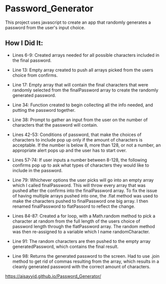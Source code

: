 # Password_Generator

This project uses javascript to create an app that randomly generates a password from the user's input choice.

## How I Did It:

- Lines 6-9:  Created arrays needed for all possible characters included in the final password.

- Line 13:  Empty array created to push all arrays picked from the users choice from confirms.

- Line 17:  Empty array that will contain the final characters that were randomly selected from the finalPassword array to create the randomly generated password.

- Line 34:  Function created to begin collecting all the info needed, and putting the password together.

- Line 38:  Prompt to gather an input from the user on the number of characters that the password will contain.

-  Lines 42-53:  Conditions of password, that make the choices of characters to include pop up only if the amount of characters is acceptable.  If the number is below 8, more than 128, or not a number, an appropriate alert pops up and the user has to start over.

-  Lines 57-74:  If user inputs a number between 8-128, the following confirms pop up to ask what types of characters they would like to include in the password.

-  Line 79:  Whichever options the user picks will go into an empty array which I called finalPassword.  This will throw every array that was pushed after the confirms into the finalPassword array.  To fix the issue of having multiple arrays pushed into one, the .flat method was used to make the characters pushed to finalPassword one big array. I then renamed finalPassword to flatPassord to reflect the change.

-  Lines 84-87:  Created a for loop, with a Math.random method to pick a character at random from the full length of the users choice of password length through the flatPassword array.  The random method was then re-assigned to a variable which I name randomCharacter.

-  Line 91:  The random characters are then pushed to the empty array generatedPassword, which contains the final result.

-  Line 98:  Returns the generated password to the screen.  Had to use .join method to get rid of commas resulting from the array, which results in a cleanly generated password with the correct amount of characters.
 
 https://aisayyid.github.io/Password_Generator/
